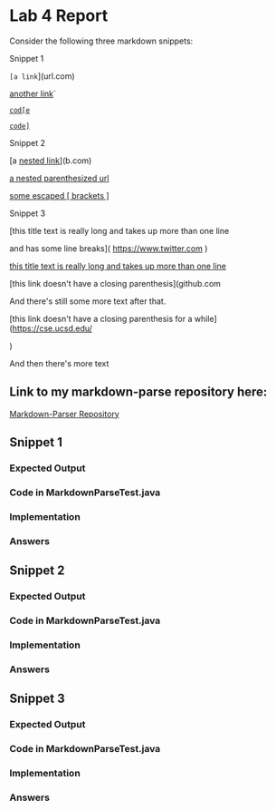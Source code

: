 # Lab 4 Report 

Consider the following three markdown snippets:

Snippet 1

`[a link`](url.com)

[another link](`google.com)`

[`cod[e`](google.com)

[`code]`](ucsd.edu)

Snippet 2

[a [nested link](a.com)](b.com)

[a nested parenthesized url](a.com(()))

[some escaped \[ brackets \]](example.com)

Snippet 3

[this title text is really long and takes up more than 
one line

and has some line breaks](
    https://www.twitter.com
)

[this title text is really long and takes up more than 
one line](
https://sites.google.com/eng.ucsd.edu/cse-15l-spring-2022/schedule
)


[this link doesn't have a closing parenthesis](github.com

And there's still some more text after that.

[this link doesn't have a closing parenthesis for a while](https://cse.ucsd.edu/



)

And then there's more text

## Link to my markdown-parse repository here:
[Markdown-Parser Repository](https://github.com/cerealb/markdown-parser.git)

## Snippet 1
### Expected Output 

### Code in MarkdownParseTest.java

### Implementation 

### Answers

## Snippet 2
### Expected Output 

### Code in MarkdownParseTest.java

### Implementation 

### Answers

## Snippet 3
### Expected Output 

### Code in MarkdownParseTest.java

### Implementation 

### Answers
